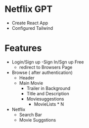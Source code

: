 # Netflix GPT

- Create React App
- Configured Tailwind

# Features

- Login/Sign up
  -Sign In/Sgn up Free
  - redirect to Browsers Page
- Browse ( after authentication)
  - Header
  - Main Movie
    - Trailer in Background
    - Title and Description
    - Moviesuggestions
      - MovieLists \* N
- Netflix
  - Search Bar
  - Movie Suggstions
